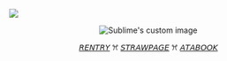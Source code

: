 ![](https://komarev.com/ghpvc/?username=kmshirorui&label=𓂃⋆.+˚&color=bb95ed)
<p align="center">
  <img src="https://file.garden/ZxmyEiQL6hzek0ih/Untitled756_20250407180303.png" alt="Sublime's custom image"/>
</p>
<p align=center><a href=https://rentry.co/mafuuruii>𝘙𝘌𝘕𝘛𝘙𝘠</a> ꕮ <a href=https://kmshiroruinyaya.straw.page/>𝘚𝘛𝘙𝘈𝘞𝘗𝘈𝘎𝘌</a> ꕮ <a href=https://alienrurui.atabook.org/>𝘈𝘛𝘈𝘉𝘖𝘖𝘒</a> </p>

